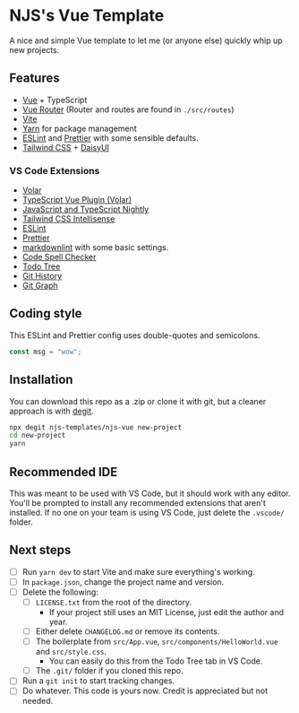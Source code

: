 # NJS's Vue Template

A nice and simple Vue template to let me (or anyone else) quickly whip up new projects.

## Features

- [Vue](https://vuejs.org/) + TypeScript
- [Vue Router](https://router.vuejs.org/)
(Router and routes are found in `./src/routes`)
- [Vite](https://vitejs.dev/)
- [Yarn](https://yarnpkg.com/) for package management
- [ESLint](https://eslint.org/) and [Prettier](https://prettier.io/)
    with some sensible defaults.
- [Tailwind CSS](https://tailwindcss.com/) + [DaisyUI](https://daisyui.com/)

### VS Code Extensions

- [Volar](https://marketplace.visualstudio.com/items?itemName=Vue.volar)
- [TypeScript Vue Plugin (Volar)](https://marketplace.visualstudio.com/items?itemName=Vue.vscode-typescript-vue-plugin)
- [JavaScript and TypeScript Nightly](https://marketplace.visualstudio.com/items?itemName=ms-vscode.vscode-typescript-next)
- [Tailwind CSS Intellisense](https://marketplace.visualstudio.com/items?itemName=bradlc.vscode-tailwindcss)
- [ESLint](https://marketplace.visualstudio.com/items?itemName=dbaeumer.vscode-eslint)
- [Prettier](https://marketplace.visualstudio.com/items?itemName=esbenp.prettier-vscode)
- [markdownlint](https://marketplace.visualstudio.com/items?itemName=DavidAnson.vscode-markdownlint)
with some basic settings.
- [Code Spell Checker](https://marketplace.visualstudio.com/items?itemName=streetsidesoftware.code-spell-checker)
- [Todo Tree](https://marketplace.visualstudio.com/items?itemName=Gruntfuggly.todo-tree)
- [Git History](https://marketplace.visualstudio.com/items?itemName=donjayamanne.githistory)
- [Git Graph](https://marketplace.visualstudio.com/items?itemName=mhutchie.git-graph)

## Coding style

This ESLint and Prettier config uses double-quotes and semicolons.

```ts
const msg = "wow";
```

## Installation

You can download this repo as a .zip or clone it with git,
but a cleaner approach is with [degit](https://github.com/Rich-Harris/degit).

```bash
npx degit njs-templates/njs-vue new-project
cd new-project
yarn
```

## Recommended IDE

This was meant to be used with VS Code, but it should work with any editor.
You'll be prompted to install any recommended extensions that aren't installed.
If no one on your team is using VS Code, just delete the `.vscode/` folder.

## Next steps

- [ ] Run `yarn dev` to start Vite and make sure everything's working.
- [ ] In `package.json`, change the project name and version.
- [ ] Delete the following:
    - [ ] `LICENSE.txt` from the root of the directory.
        - If your project still uses an MIT License, just edit the author and year.
    - [ ] Either delete `CHANGELOG.md` or remove its contents.
    - [ ] The boilerplate from `src/App.vue`,
`src/components/HelloWorld.vue` and `src/style.css`.
        - You can easily do this from the Todo Tree tab in VS Code.
    - [ ] The `.git/` folder if you cloned this repo.
- [ ] Run a `git init` to start tracking changes.
- [ ] Do whatever. This code is yours now. Credit is appreciated but not needed.
